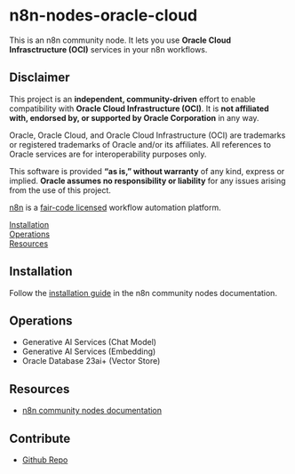 # n8n-nodes-oracle-cloud

This is an n8n community node. It lets you use **Oracle Cloud Infrasctructure (OCI)** services in your n8n workflows.

## Disclaimer

This project is an **independent, community-driven** effort to enable compatibility with **Oracle Cloud Infrastructure (OCI)**. It is **not affiliated with, endorsed by, or supported by Oracle Corporation** in any way.

Oracle, Oracle Cloud, and Oracle Cloud Infrastructure (OCI) are trademarks or registered trademarks of Oracle and/or its affiliates. All references to Oracle services are for interoperability purposes only.

This software is provided **“as is,” without warranty** of any kind, express or implied. **Oracle assumes no responsibility or liability** for any issues arising from the use of this project.

[n8n](https://n8n.io/) is a [fair-code licensed](https://docs.n8n.io/reference/license/) workflow automation platform.

[Installation](#installation)  
[Operations](#operations)  
[Resources](#resources)

## Installation

Follow the [installation guide](https://docs.n8n.io/integrations/community-nodes/installation/) in the n8n community nodes documentation.

## Operations

- Generative AI Services (Chat Model)
- Generative AI Services (Embedding)
- Oracle Database 23ai+ (Vector Store)

## Resources

- [n8n community nodes documentation](https://docs.n8n.io/integrations/#community-nodes)

## Contribute

- [Github Repo](https://github.com/oracle-community-creator/n8n-nodes-oracle-cloud)
